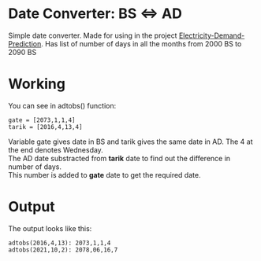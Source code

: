 # Date Converter: BS <=> AD
Simple date converter. Made for using in the project [Electricity-Demand-Prediction](https://github.com/Ishan5hrestha/Electricity-Demand-Prediction).
Has list of number of days in all the months from 2000 BS to 2090 BS  
# Working
You can see in adtobs() function:  
```
gate = [2073,1,1,4]
tarik = [2016,4,13,4]
```
Variable gate gives date in BS and tarik gives the same date in AD. The 4 at the end denotes Wednesday.  
The AD date substracted from **tarik** date to find out the difference in number of days.  
This number is added to **gate** date to get the required date.
# Output
The output looks like this:
```
adtobs(2016,4,13): 2073,1,1,4
adtobs(2021,10,2): 2078,06,16,7
```
